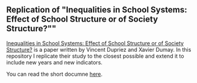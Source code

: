 
## Replication of "Inequalities in School Systems: Effect of School Structure or of Society Structure?""

[Inequalities in School Systems: Effect of School Structure or of Society Structure?](https://www.jstor.org/stable/29727779?seq=1#page_scan_tab_contents) is a paper written by Vincent Dupriez and Xavier Dumay. In this repository I replicate their study to the closest possible and extend it to include new years and new indicators.


You can read the short documne [here](https://cimentadaj.github.io/Inequality_schools_replication/replication_tracking_pisa.html).
